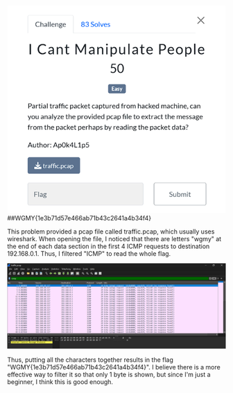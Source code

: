 ![image](https://github.com/QadqadK/ctf-writeups/blob/87f0b6ab113a05843e2d661e1338eabc95a644bd/Competition/Wargames2024/images/manipulate.png)
##WGMY{1e3b71d57e466ab71b43c2641a4b34f4}

This problem provided a pcap file called traffic.pcap, which usually uses wireshark. When opening the file, I noticed that there are letters "wgmy" at the end of each data section in the first 4 ICMP requests to destination 192.168.0.1. Thus, I filtered "ICMP" to read the whole flag. 

![image](https://github.com/QadqadK/ctf-writeups/blob/87f0b6ab113a05843e2d661e1338eabc95a644bd/Competition/Wargames2024/images/manipulate2.png)

Thus, putting all the characters together results in the flag "WGMY{1e3b71d57e466ab71b43c2641a4b34f4}". I believe there is a more effective way to filter it so that only 1 byte is shown, but since I'm just a beginner, I think this is good enough.
